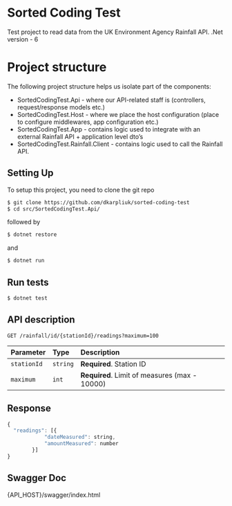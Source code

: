 # Sorted Coding Test

Test project to read data from the UK Environment Agency Rainfall API.
.Net version - 6

# Project structure

The following project structure helps us isolate part of the components:

- SortedCodingTest.Api - where our API-related staff is (controllers, request/response models etc.)
- SortedCodingTest.Host - where we place the host configuration (place to configure middlewares, app configuration etc.)
- SortedCodingTest.App - contains logic used to integrate with an external Rainfall API + application level dto’s
- SortedCodingTest.Rainfall.Client - contains logic used to call the Rainfall API.

## Setting Up

To setup this project, you need to clone the git repo

```sh
$ git clone https://github.com/dkarpliuk/sorted-coding-test
$ cd src/SortedCodingTest.Api/
```

followed by

```sh
$ dotnet restore
```

and

```sh
$ dotnet run
```

## Run tests

```sh
$ dotnet test
```

## API description

```http
GET /rainfall/id/{stationId}/readings?maximum=100
```

| Parameter   | Type     | Description                                    |
| :---------- | :------- | :--------------------------------------------- |
| `stationId` | `string` | **Required**. Station ID                       |
| `maximum`   | `int`    | **Required**. Limit of measures (max - 10000)  |

## Response

```javascript
{
  "readings": [{
            "dateMeasured": string,
            "amountMeasured": number
        }]
}
```

## Swagger Doc

{API_HOST}/swagger/index.html
